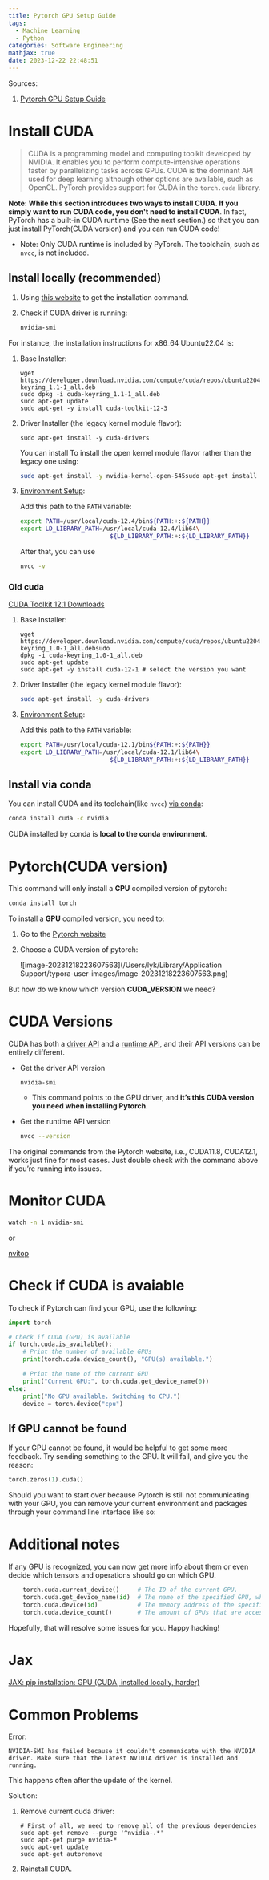 ```yaml
---
title: Pytorch GPU Setup Guide
tags:
  - Machine Learning
  - Python
categories: Software Engineering
mathjax: true
date: 2023-12-22 22:48:51
---
```



Sources:

1. [Pytorch GPU Setup Guide](https://mct-master.github.io/machine-learning/2023/04/25/olivegr-pytorch-gpu.html)

<!--more-->

# Install CUDA

> CUDA is a programming model and computing toolkit developed by NVIDIA.  It enables you to perform compute-intensive operations faster by  parallelizing tasks across GPUs. CUDA is the dominant API used for deep  learning although other options are available, such as OpenCL. PyTorch  provides support for CUDA in the `torch.cuda` library. 



**Note: While this section introduces two ways to install CUDA. If you simply want to run CUDA code, you don't need to install CUDA**. In fact, PyTorch has a built-in CUDA runtime (See the next section.) so that you can just install PyTorch(CUDA version) and you can run CUDA code! 

* Note: Only CUDA runtime is included by PyTorch. The toolchain, such as `nvcc`, is not included.

## Install locally (recommended)

1. Using [this website](https://developer.nvidia.com/cuda-downloads) to get the installation command.

2. Check if CUDA driver is running:

   ```sh
   nvidia-smi
   ```

For instance, the installation instructions for x86_64 Ubuntu22.04 is:

1. Base Installer:

   ```
   wget https://developer.download.nvidia.com/compute/cuda/repos/ubuntu2204/x86_64/cuda-keyring_1.1-1_all.deb
   sudo dpkg -i cuda-keyring_1.1-1_all.deb
   sudo apt-get update
   sudo apt-get -y install cuda-toolkit-12-3
   ```

2. Driver Installer (the legacy kernel module flavor):

   ```
   sudo apt-get install -y cuda-drivers
   ```

   You can install To install the open kernel module flavor rather than the legacy one using:

   ```sh
   sudo apt-get install -y nvidia-kernel-open-545sudo apt-get install -y cuda-drivers-545
   ```

3. [Environment Setup](https://docs.nvidia.com/cuda/cuda-installation-guide-linux/index.html#post-installation-actions):

   Add this path to the `PATH` variable:

   ```sh
   export PATH=/usr/local/cuda-12.4/bin${PATH:+:${PATH}}
   export LD_LIBRARY_PATH=/usr/local/cuda-12.4/lib64\
                            ${LD_LIBRARY_PATH:+:${LD_LIBRARY_PATH}}
   ```

   After that, you can use

   ```sh
   nvcc -v
   ```



### Old cuda

[CUDA Toolkit 12.1 Downloads](https://developer.nvidia.com/cuda-12-1-0-download-archive?target_os=Linux&target_arch=x86_64&Distribution=Ubuntu&target_version=22.04&target_type=deb_network)



1. Base Installer:

   ```
   wget https://developer.download.nvidia.com/compute/cuda/repos/ubuntu2204/x86_64/cuda-keyring_1.0-1_all.debsudo 
   dpkg -i cuda-keyring_1.0-1_all.deb
   sudo apt-get update
   sudo apt-get -y install cuda-12-1 # select the version you want
   ```

2. Driver Installer (the legacy kernel module flavor):

   ```sh
   sudo apt-get install -y cuda-drivers
   ```

3. [Environment Setup](https://docs.nvidia.com/cuda/cuda-installation-guide-linux/index.html#post-installation-actions):

   Add this path to the `PATH` variable:

   ```sh
   export PATH=/usr/local/cuda-12.1/bin${PATH:+:${PATH}}
   export LD_LIBRARY_PATH=/usr/local/cuda-12.1/lib64\
                            ${LD_LIBRARY_PATH:+:${LD_LIBRARY_PATH}}
   ```

   

## Install via conda

You can install CUDA and its toolchain(like `nvcc`) [via conda](https://docs.nvidia.com/cuda/cuda-installation-guide-microsoft-windows/index.html?highlight=conda#conda-overview):

```sh
conda install cuda -c nvidia
```

CUDA installed by conda is **local to the conda environment**.



# Pytorch(CUDA version)

This command will only install a **CPU** compiled version of pytorch:

```sh
conda install torch
```



To install a **GPU** compiled version, you need to:

1. Go to the [Pytorch website](https://pytorch.org/get-started/locally/)

2. Choose a CUDA version of pytorch:

   ![image-20231218223607563](/Users/lyk/Library/Application Support/typora-user-images/image-20231218223607563.png)



But how do we know which version **CUDA_VERSION** we need?

# CUDA Versions

CUDA has both a <u>driver API</u> and a <u>runtime API</u>, and their API versions can be entirely different. 



* Get the driver API version

  ```shell
  nvidia-smi
  ```

  * This command points to the GPU  driver, and **it’s this CUDA version you need when installing Pytorch**.

* Get the runtime API version

  ```sh
  nvcc --version
  ```

The original commands from the Pytorch website, i.e., CUDA11.8, CUDA12.1, works just fine for most cases. Just double check with the command above if you’re  running into issues.

# Monitor CUDA

```sh
watch -n 1 nvidia-smi
```

or

[nvitop](https://github.com/XuehaiPan/nvitop?tab=readme-ov-file)



# Check if CUDA is avaiable

To check if Pytorch can find your GPU, use the following:

```python
import torch

# Check if CUDA (GPU) is available
if torch.cuda.is_available():
    # Print the number of available GPUs
    print(torch.cuda.device_count(), "GPU(s) available.")

    # Print the name of the current GPU
    print("Current GPU:", torch.cuda.get_device_name(0))
else:
    print("No GPU available. Switching to CPU.")
    device = torch.device("cpu")
```

## If GPU cannot be found

If your GPU cannot be found, it would be helpful to get some more feedback. Try  sending something to the GPU. It will fail, and give you the reason:

```python
torch.zeros(1).cuda()
```

Should you want to start over because Pytorch is still not  communicating with your GPU, you can remove your current environment and packages through your command line interface like so:

# Additional notes

If any GPU is recognized, you can now get more info about them or  even decide which tensors and operations should go on which GPU.

```python
    torch.cuda.current_device()     # The ID of the current GPU.
    torch.cuda.get_device_name(id)  # The name of the specified GPU, where id is an integer.
    torch.cuda.device(id)           # The memory address of the specified GPU, where id is an integer.
    torch.cuda.device_count()       # The amount of GPUs that are accessible.
```

Hopefully, that will resolve some issues for you. Happy hacking!

# Jax



[JAX: pip installation: GPU (CUDA, installed locally, harder)](https://jax.readthedocs.io/en/latest/installation.html)

# Common Problems

Error:

```
NVIDIA-SMI has failed because it couldn't communicate with the NVIDIA driver. Make sure that the latest NVIDIA driver is installed and running.
```

This happens often after the update of the kernel.



Solution:

1. Remove current cuda driver:

   ```
   # First of all, we need to remove all of the previous dependencies
   sudo apt-get remove --purge '^nvidia-.*'
   sudo apt-get purge nvidia-*
   sudo apt-get update
   sudo apt-get autoremove
   ```

2. Reinstall CUDA.

